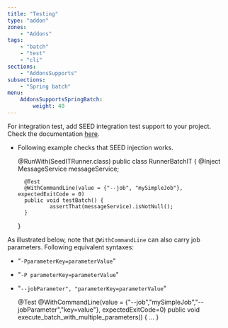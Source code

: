 ```yaml
---
title: "Testing"
type: "addon"
zones:
    - "Addons"
tags:
    - "batch"
    - "test"
    - "cli"
sections:
    - "AddonsSupports"
subsections:
    - "Spring batch"
menu:
    AddonsSupportsSpringBatch:
        weight: 40
---
```


For integration test, add SEED integration test support to your project. Check the documentation [here](/docs/seed/manual/testing/integration).

* Following example checks that SEED injection works.


    @RunWith(SeedITRunner.class)
    public class RunnerBatchIT {
        @Inject
        MessageService messageService;
     
        @Test
        @WithCommandLine(value = {"--job", "mySimpleJob"}, expectedExitCode = 0)
        public void testBatch() {
                assertThat(messageService).isNotNull();
        }
    }
 
As illustrated below, note that `@WithCommandLine` can also carry job parameters. Following equivalent syntaxes:

- "`-PparameterKey=parameterValue`" 
- "`-P parameterKey=parameterValue`"
- "`--jobParameter", "parameterKey=parameterValue`"


    @Test
    @WithCommandLine(value = {"--job","mySimpleJob","--jobParameter","key=value"}, expectedExitCode=0)
    public void execute_batch_with_multiple_parameters() {
        ...
    }
